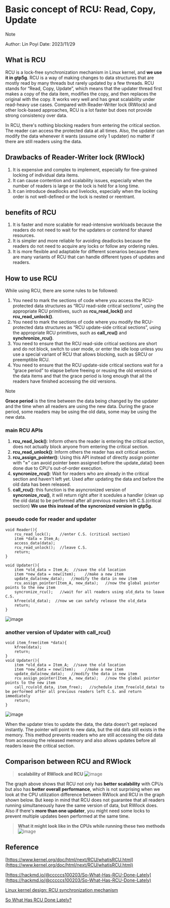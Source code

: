 # Basic concept of RCU: Read, Copy, Update

>[!NOTE]
> Author: Lin Poyi
> Date: 2023/11/29

## What is RCU
RCU is a lock-free synchronization mechanism in Linux kernel, and **we use it in gtp5g**. RCU is a way of making changes to data structures that are mostly read by many threads but rarely updated by a few threads. RCU stands for “Read, Copy, Update”, which means that the updater thread first makes a copy of the data item, modifies the copy, and then replaces the original with the copy. It works very well and has great scalability under read-heavy use cases. Compared with Reader-Writer lock (RWlock) and other lock-based approaches, RCU is a lot faster but does not provide strong consistency over data.

In RCU, there's nothing blocking readers from entering the critical section. The reader can access the protected data at all times. Also, the updater can modify the data whenever it wants (assume only 1 updater) no matter if there are still readers using the data.

## Drawbacks of Reader-Writer lock (RWlock)
1. It is expensive and complex to implement, especially for fine-grained locking of individual data items.
2. It can cause contention and scalability issues, especially when the number of readers is large or the lock is held for a long time.
3. It can introduce deadlocks and livelocks, especially when the locking order is not well-defined or the lock is nested or reentrant.

## benefits of RCU
1. It is faster and more scalable for read-intensive workloads because the readers do not need to wait for the updaters or contend for shared resources.
2. It is simpler and more reliable for avoiding deadlocks because the readers do not need to acquire any locks or follow any ordering rules.
3. It is more flexible and adaptable for different scenarios because there are many variants of RCU that can handle different types of updates and readers.

## How to use RCU
While using RCU, there are some rules to be followed:
1. You need to mark the sections of code where you access the RCU-protected data structures as “RCU read-side critical sections”, using the appropriate RCU primitives, such as **rcu_read_lock()** and **rcu_read_unlock()**.
2. You need to mark the sections of code where you modify the RCU-protected data structures as “RCU update-side critical sections”, using the appropriate RCU primitives, such as **call_rcu()** and **synchronize_rcu()**.
3. You need to ensure that the RCU read-side critical sections are short and do not block, switch to user mode, or enter the idle loop unless you use a special variant of RCU that allows blocking, such as SRCU or preemptible RCU.
4. You need to ensure that the RCU update-side critical sections wait for a “grace period” to elapse before freeing or reusing the old versions of the data items and that the grace period is long enough that all the readers have finished accessing the old versions.
>[!NOTE]
>**Grace period** is the time between the data being changed by the updater and the time when all readers are using the new data. During the grace period, some readers may be using the old data, some may be using the new data.
### main RCU APIs
1. **rcu_read_lock()**: Inform others the reader is entering the critical section, does not actually block anyone from entering the critical section.
2. **rcu_read_unlock()**: Inform others the reader has exit critical section.
3. **rcu_assign_pointer()**: Using this API instead of directly assign pointer with "**=**" can avoid pointer been assigned before the update_data() been done due to CPU's out-of-order execution.
4. **syncronize_rcu()**: Wait for readers who are already in the critical section and haven't left yet. Used after updating the data and before the old data has been released.
5. **call_rcu()**: this function is the asyncronized version of **syncronize_rcu()**, it will return right after it scedules a handler (clean up the old data) to be performed after all previous readers left C.S.(critical section) **We use this instead of the syncronized version in gtp5g.**
### pseudo code for reader and updater
```
void Reader(){
    rcu_read_lock();    //enter C.S. (critical section)
    item *data = Item_A;
    access_data(data);
    rcu_read_unlock();  //leave C.S.
    return;
}
```
```
void Updater(){
    item *old_data = Item_A;  //save the old location
    item *new_data = new(item);    //make a new item
    update_data(new_data);   //modify the data in new item
    rcu_assign_pointer(Item_A, new_data);   //now the global pointer points to the new item
    syncronize_rcu();   //wait for all readers using old_data to leave C.S.
    kfree(old_data);  //now we can safely release the old_data
    return;
}
```
![image](001.png)

### another version of Updater with **call_rcu()**
```
void item_free(item *data){
    kfree(data);
    return;
}
void Updater(){
    item *old_data = Item_A;  //save the old location
    item *new_data = new(item);    //make a new item
    update_data(new_data);   //modify the data in new item
    rcu_assign_pointer(Item_A, new_data);   //now the global pointer points to the new item
    call_rcu(old_data, item_free);   //schedule item_free(old_data) to be performed after all previous readers left C.S. and return immediately
    return;
}
```
![image](002.png)

When the updater tries to update the data, the data doesn't get replaced instantly. The pointer will point to new data, but the old data still exists in the memory. This method prevents readers who are still accessing the old data from accessing the released memory and also allows updates before all readers leave the critical section.

## Comparison between RCU and RWlock
> **scalability of RWlock and RCU**
![image](003.png)

The graph above shows that RCU not only has **better scalability** with CPUs but also has **better overall performance**, which is not surprising when we look at the CPU utilization difference between RWlock and RCU in the graph shown below. But keep in mind that RCU does not guarantee that all readers running simultaneously have the same version of data, but RWlock does. Also if there's **more than one updater**, you might need some locks to prevent multiple updates been performed at the same time.
> **What it might look like in the CPUs while running these two methods**
![image](004.png)

## Reference
[https://www.kernel.org/doc/html/next/RCU/whatisRCU.html](https://www.kernel.org/doc/html/next/RCU/whatisRCU.html)

[https://hackmd.io/@cccccs100203/So-What-Has-RCU-Done-Lately](https://hackmd.io/@cccccs100203/So-What-Has-RCU-Done-Lately)

[Linux kernel design: RCU synchronization mechanism](https://beta.hackfoldr.org/linux/https%253A%252F%252Fhackmd.io%252Fs%252FH19V4eyfV)

[So What Has RCU Done Lately?](https://www.youtube.com/watch?v=9rNVyyPjoC4)

